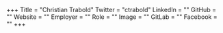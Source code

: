 +++
Title = "Christian Trabold"
Twitter = "ctrabold"
LinkedIn = ""
GitHub = ""
Website = ""
Employer = ""
Role = ""
Image = ""
GitLab = ""
Facebook = ""
+++

